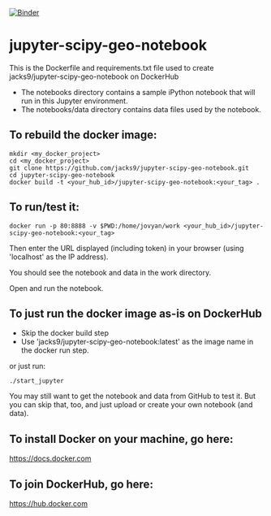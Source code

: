 [![Binder](https://mybinder.org/badge_logo.svg)](https://mybinder.org/v2/gh/JackS9/jupyter-scipy-geo-notebook.git/master?filepath=notebooks%2FGreenup_transects.ipynb)

# jupyter-scipy-geo-notebook

This is the Dockerfile and requirements.txt file used to create jacks9/jupyter-scipy-geo-notebook on DockerHub

* The notebooks directory contains a sample iPython notebook that will run in this Jupyter environment.  
* The notebooks/data directory contains data files used by the notebook.

To rebuild the docker image:
---

```
mkdir <my_docker_project>
cd <my_docker_project>
git clone https://github.com/jacks9/jupyter-scipy-geo-notebook.git
cd jupyter-scipy-geo-notebook
docker build -t <your_hub_id>/jupyter-scipy-geo-notebook:<your_tag> .
```

To run/test it:
---

```
docker run -p 80:8888 -v $PWD:/home/jovyan/work <your_hub_id>/jupyter-scipy-geo-notebook:<your_tag>
```

Then enter the URL displayed (including token) in your browser (using 'localhost' as the IP address).

You should see the notebook and data in the work directory.  

Open and run the notebook.

To just run the docker image as-is  on DockerHub
---
* Skip the docker build step 
* Use 'jacks9/jupyter-scipy-geo-notebook:latest' as the image name in the docker run step. 

or just run:
```
./start_jupyter 
```

You may still want to get the notebook and data from GitHub to test it. But you can skip that, too, and just upload or create your own notebook (and data).

To install Docker on your machine, go here:
---
https://docs.docker.com

To join DockerHub, go here:
---
https://hub.docker.com
